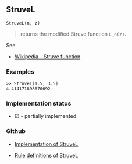 ## StruveL

```
StruveL(n, z)
```

> returns the modified Struve function `L_n(z)`.

See
* [Wikipedia - Struve function](https://en.wikipedia.org/wiki/Struve_function)

### Examples

```  
>> StruveL(1.5, 3.5)
4.414171898670692
```
  






### Implementation status

* &#x2611; - partially implemented

### Github

* [Implementation of StruveL](https://github.com/axkr/symja_android_library/blob/master/symja_android_library/matheclipse-core/src/main/java/org/matheclipse/core/builtin/SpecialFunctions.java#L2417) 

* [Rule definitions of StruveL](https://github.com/axkr/symja_android_library/blob/master/symja_android_library/rules/StruveLRules.m) 
